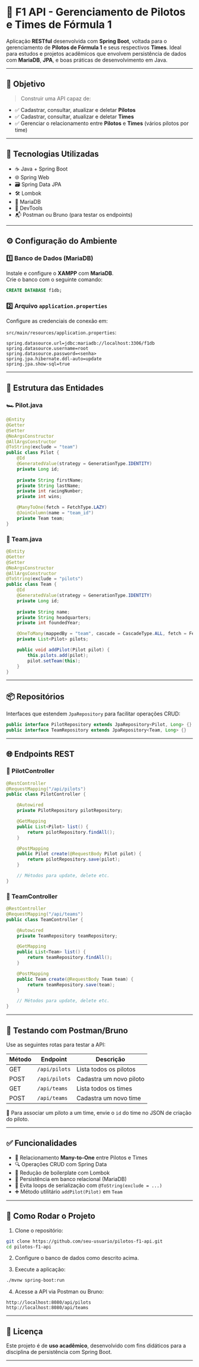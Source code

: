 

# 🏁 F1 API - Gerenciamento de Pilotos e Times de Fórmula 1

Aplicação **RESTful** desenvolvida com **Spring Boot**, voltada para o gerenciamento de **Pilotos de Fórmula 1** e seus respectivos **Times**. Ideal para estudos e projetos acadêmicos que envolvem persistência de dados com **MariaDB**, **JPA**, e boas práticas de desenvolvimento em Java.

---

## 🎯 Objetivo

> Construir uma API capaz de:
- ✅ Cadastrar, consultar, atualizar e deletar **Pilotos**
- ✅ Cadastrar, consultar, atualizar e deletar **Times**
- ✅ Gerenciar o relacionamento entre **Pilotos** e **Times** (vários pilotos por time)

---

## 🧰 Tecnologias Utilizadas

- ☕ Java + Spring Boot  
- 🌐 Spring Web  
- 🗃️ Spring Data JPA  
- 🛠️ Lombok  
- 🐬 MariaDB  
- 🔄 DevTools  
- 📬 Postman ou Bruno (para testar os endpoints)

---

## ⚙️ Configuração do Ambiente

### 1️⃣ Banco de Dados (MariaDB)

Instale e configure o **XAMPP** com **MariaDB**.  
Crie o banco com o seguinte comando:

```sql
CREATE DATABASE f1db;
```

### 2️⃣ Arquivo `application.properties`

Configure as credenciais de conexão em:

`src/main/resources/application.properties`:

```properties
spring.datasource.url=jdbc:mariadb://localhost:3306/f1db
spring.datasource.username=root
spring.datasource.password=<senha>
spring.jpa.hibernate.ddl-auto=update
spring.jpa.show-sql=true
```

---

## 🧩 Estrutura das Entidades

### 🏎️ Pilot.java

```java
@Entity
@Getter
@Setter
@NoArgsConstructor
@AllArgsConstructor
@ToString(exclude = "team")
public class Pilot {
    @Id
    @GeneratedValue(strategy = GenerationType.IDENTITY)
    private Long id;
    
    private String firstName;
    private String lastName;
    private int racingNumber;
    private int wins;

    @ManyToOne(fetch = FetchType.LAZY)
    @JoinColumn(name = "team_id")
    private Team team;
}
```

### 🏁 Team.java

```java
@Entity
@Getter
@Setter
@NoArgsConstructor
@AllArgsConstructor
@ToString(exclude = "pilots")
public class Team {
    @Id
    @GeneratedValue(strategy = GenerationType.IDENTITY)
    private Long id;
    
    private String name;
    private String headquarters;
    private int foundedYear;

    @OneToMany(mappedBy = "team", cascade = CascadeType.ALL, fetch = FetchType.LAZY)
    private List<Pilot> pilots;

    public void addPilot(Pilot pilot) {
        this.pilots.add(pilot);
        pilot.setTeam(this);
    }
}
```

---

## 📦 Repositórios

Interfaces que estendem `JpaRepository` para facilitar operações CRUD:

```java
public interface PilotRepository extends JpaRepository<Pilot, Long> {}
public interface TeamRepository extends JpaRepository<Team, Long> {}
```

---

## 🌐 Endpoints REST

### 🚗 PilotController

```java
@RestController
@RequestMapping("/api/pilots")
public class PilotController {

    @Autowired
    private PilotRepository pilotRepository;

    @GetMapping
    public List<Pilot> list() {
        return pilotRepository.findAll();
    }

    @PostMapping
    public Pilot create(@RequestBody Pilot pilot) {
        return pilotRepository.save(pilot);
    }

    // Métodos para update, delete etc.
}
```

### 🏢 TeamController

```java
@RestController
@RequestMapping("/api/teams")
public class TeamController {

    @Autowired
    private TeamRepository teamRepository;

    @GetMapping
    public List<Team> list() {
        return teamRepository.findAll();
    }

    @PostMapping
    public Team create(@RequestBody Team team) {
        return teamRepository.save(team);
    }

    // Métodos para update, delete etc.
}
```

---

## 🧪 Testando com Postman/Bruno

Use as seguintes rotas para testar a API:

| Método | Endpoint              | Descrição                          |
|--------|-----------------------|------------------------------------|
| GET    | `/api/pilots`         | Lista todos os pilotos             |
| POST   | `/api/pilots`         | Cadastra um novo piloto            |
| GET    | `/api/teams`          | Lista todos os times               |
| POST   | `/api/teams`          | Cadastra um novo time              |

📝 Para associar um piloto a um time, envie o `id` do time no JSON de criação do piloto.

---

## ✅ Funcionalidades

- 🔗 Relacionamento **Many-to-One** entre Pilotos e Times  
- 🔍 Operações CRUD com Spring Data  
- 🧼 Redução de boilerplate com Lombok  
- 💾 Persistência em banco relacional (MariaDB)  
- 🔁 Evita loops de serialização com `@ToString(exclude = ...)`  
- ➕ Método utilitário `addPilot(Pilot)` em `Team`

---

## 🚀 Como Rodar o Projeto

1. Clone o repositório:

```bash
git clone https://github.com/seu-usuario/pilotos-f1-api.git
cd pilotos-f1-api
```

2. Configure o banco de dados como descrito acima.

3. Execute a aplicação:

```bash
./mvnw spring-boot:run
```

4. Acesse a API via Postman ou Bruno:
```
http://localhost:8080/api/pilots
http://localhost:8080/api/teams
```

---

## 📄 Licença

Este projeto é de **uso acadêmico**, desenvolvido com fins didáticos para a disciplina de persistência com Spring Boot.

---
